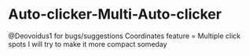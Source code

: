# Auto-clicker-Multi-Auto-clicker
 @Deovoidus1 for bugs/suggestions
 Coordinates feature = Multiple click spots
 I will try to make it more compact someday
